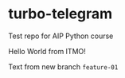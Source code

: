 # turbo-telegram

Test repo for AIP Python course

Hello World from ITMO!

Text from new branch `feature-01`

